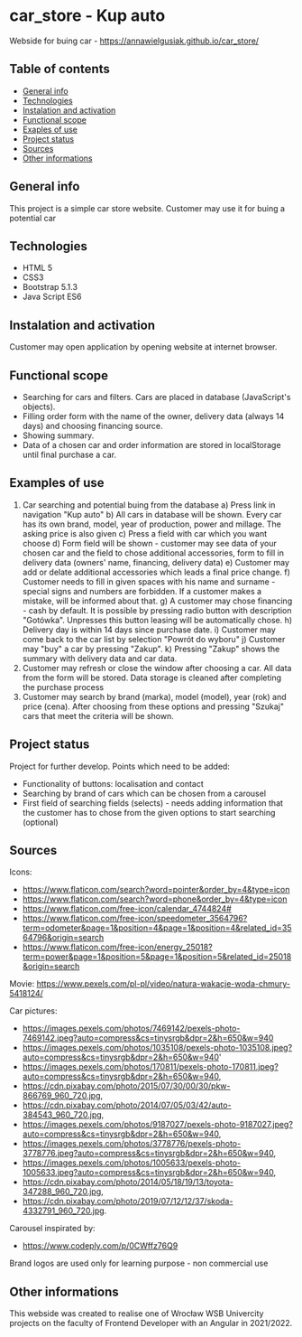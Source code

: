 # car_store - Kup auto
Webside for buing car - https://annawielgusiak.github.io/car_store/

## Table of contents
* [General info](#general-info)
* [Technologies](#technologies)
* [Instalation and activation](#instalation-and-activation)
* [Functional scope](#functional-scope)
* [Exaples of use](#examples-of-use)
* [Project status](#project-status)
* [Sources](#sources)
* [Other informations](#other-informations)

## General info
This project is a simple car store website. Customer may use it for buing a potential car

## Technologies
* HTML 5
* CSS3
* Bootstrap 5.1.3
* Java Script ES6

## Instalation and activation
Customer may open application by opening website at internet browser.

## Functional scope
* Searching for cars and filters. Cars are placed in database (JavaScript's objects).
* Filling order form with the name of the owner, delivery data (always 14 days) and choosing financing source.
* Showing summary.
* Data of a chosen car and order information are stored in localStorage until final purchase a car.

## Examples of use
1. Car searching and potential buing from the database
	a) Press link in navigation "Kup auto"
	b) All cars in database will be shown. Every car has its own brand, model, year of production, power and millage. The asking price is also given
	c) Press a field with car which you want choose
	d) Form field will be shown - customer may see data of your chosen car and the field to chose additional accessories, form to fill in delivery data (owners' name, financing, delivery data)
	e) Customer may add or delate additional accessories which leads a final price change.
	f) Customer needs to fill in given spaces with his name and surname - special signs and numbers are forbidden. If a customer makes a mistake, will be informed about that.
	g) A customer may chose financing - cash by default. It is possible by pressing radio button with description "Gotówka". Unpresses this button leasing will be automatically chose.
	h) Delivery day is within 14 days since purchase date.
	i) Customer may come back to the car list by selection "Powrót do wyboru"
	j) Customer may "buy" a car by pressing "Zakup".
	k) Pressing "Zakup" shows the summary with delivery data and car data.
2. Customer may refresh or close the window after choosing a car. All data from the form will be stored. Data storage is cleaned after completing the purchase process
3. Customer may search by brand (marka), model (model), year (rok) and price (cena). After choosing from these options and pressing "Szukaj" cars that meet the criteria will be shown.

## Project status
Project for further develop. Points which need to be added:
* Functionality of buttons: localisation and contact
* Searching by brand of cars which can be chosen from a carousel
* First field of searching fields (selects) - needs adding information that the customer has to chose from the given options to start searching (optional)

## Sources
Icons:
* https://www.flaticon.com/search?word=pointer&order_by=4&type=icon
* https://www.flaticon.com/search?word=phone&order_by=4&type=icon
* https://www.flaticon.com/free-icon/calendar_4744824#
* https://www.flaticon.com/free-icon/speedometer_3564796?term=odometer&page=1&position=4&page=1&position=4&related_id=3564796&origin=search
* https://www.flaticon.com/free-icon/energy_25018?term=power&page=1&position=5&page=1&position=5&related_id=25018&origin=search

Movie:
https://www.pexels.com/pl-pl/video/natura-wakacje-woda-chmury-5418124/

Car pictures:
* https://images.pexels.com/photos/7469142/pexels-photo-7469142.jpeg?auto=compress&cs=tinysrgb&dpr=2&h=650&w=940
* https://images.pexels.com/photos/1035108/pexels-photo-1035108.jpeg?auto=compress&cs=tinysrgb&dpr=2&h=650&w=940'
* https://images.pexels.com/photos/170811/pexels-photo-170811.jpeg?auto=compress&cs=tinysrgb&dpr=2&h=650&w=940,
* https://cdn.pixabay.com/photo/2015/07/30/00/30/pkw-866769_960_720.jpg,
* https://cdn.pixabay.com/photo/2014/07/05/03/42/auto-384543_960_720.jpg,
* https://images.pexels.com/photos/9187027/pexels-photo-9187027.jpeg?auto=compress&cs=tinysrgb&dpr=2&h=650&w=940,
* https://images.pexels.com/photos/3778776/pexels-photo-3778776.jpeg?auto=compress&cs=tinysrgb&dpr=2&h=650&w=940,
* https://images.pexels.com/photos/1005633/pexels-photo-1005633.jpeg?auto=compress&cs=tinysrgb&dpr=2&h=650&w=940,
* https://cdn.pixabay.com/photo/2014/05/18/19/13/toyota-347288_960_720.jpg,
* https://cdn.pixabay.com/photo/2019/07/12/12/37/skoda-4332791_960_720.jpg.

Carousel inspirated by:
* https://www.codeply.com/p/0CWffz76Q9

Brand logos are used only for learning purpose - non commercial use

## Other informations
This webside was created to realise one of Wrocław WSB Univercity projects on the faculty of Frontend Developer with an Angular in 2021/2022.

